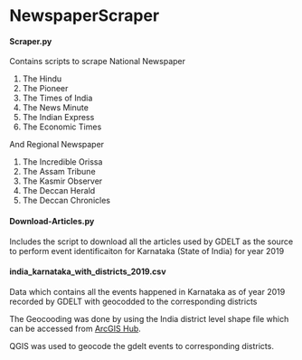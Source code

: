 # NewspaperScraper

#### Scraper.py
Contains scripts to scrape National Newspaper

  1. The Hindu
  2. The Pioneer
  3. The Times of India
  4. The News Minute
  5. The Indian Express
  6. The Economic Times

And Regional Newspaper

  1. The Incredible Orissa
  2. The Assam Tribune
  3. The Kasmir Observer
  4. The Deccan Herald
  5. The Deccan Chronicles

#### Download-Articles.py
Includes the script to download all the articles used by GDELT as the source to
perform event identificaiton for Karnataka (State of India) for year 2019

#### india_karnataka_with_districts_2019.csv
Data which contains all the events happened in Karnataka as of year 2019 recorded
by GDELT with geocodded to the corresponding districts

The Geocooding was done by using the India district level shape file which can be
accessed from [ArcGIS Hub](https://hub.arcgis.com/datasets/2b37b84e67374fb98577c20ef8be6c62_0).

QGIS was used to geocode the gdelt events to corresponding districts.
